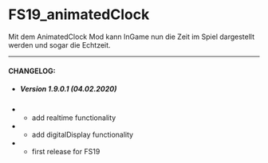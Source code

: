 # FS19_animatedClock
 
 Mit dem AnimatedClock Mod kann InGame nun die Zeit im Spiel dargestellt werden und sogar die Echtzeit.

------------

#### CHANGELOG:

- ##### Version 1.9.0.1 (04.02.2020)
- - add realtime functionality
- - add digitalDisplay functionality
- - first release for FS19
